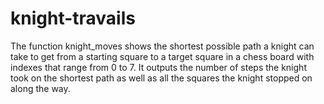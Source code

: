 # knight-travails
The function knight_moves shows the shortest possible path a knight can take to get from a starting square to a target square in a chess board with indexes that range from 0 to 7. 
It outputs the number of steps the knight took on the shortest path as well as all the squares the knight stopped on along the way.
